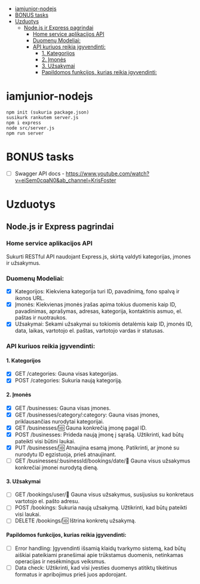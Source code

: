 - [iamjunior-nodejs](#iamjunior-nodejs)
- [BONUS tasks](#bonus-tasks)
- [Uzduotys](#uzduotys)
  - [Node.js ir Express pagrindai](#nodejs-ir-express-pagrindai)
    - [Home service aplikacijos API](#home-service-aplikacijos-api)
    - [Duomenų Modeliai:](#duomenų-modeliai)
    - [API kuriuos reikia įgyvendinti:](#api-kuriuos-reikia-įgyvendinti)
      - [1. Kategorijos](#1-kategorijos)
      - [2. Įmonės](#2-įmonės)
      - [3. Užsakymai](#3-užsakymai)
      - [Papildomos funkcijos, kurias reikia įgyvendinti:](#papildomos-funkcijos-kurias-reikia-įgyvendinti)


# iamjunior-nodejs

```
npm init (sukuria package.json)
susikurk rankutem server.js
npm i express
node src/server.js
npm run server
```

# BONUS tasks
- [ ] Swagger API docs - https://www.youtube.com/watch?v=eiSem0cqaN0&ab_channel=KrisFoster

# Uzduotys

## Node.js ir Express pagrindai

### Home service aplikacijos API

Sukurti RESTful API naudojant Express.js, skirtą valdyti kategorijas, įmones ir užsakymus.

### Duomenų Modeliai:

- [x] Kategorijos: Kiekviena kategorija turi ID, pavadinimą, fono spalvą ir ikonos URL.
- [x] Įmonės: Kiekvienas įmonės įrašas apima tokius duomenis kaip ID, pavadinimas, aprašymas, adresas, kategorija, kontaktinis asmuo, el. paštas ir nuotraukos.
- [x] Užsakymai: Sekami užsakymai su tokiomis detalėmis kaip ID, įmonės ID, data, laikas, vartotojo el. paštas, vartotojo vardas ir statusas.

### API kuriuos reikia įgyvendinti:

#### 1. Kategorijos
- [x] GET /categories: Gauna visas kategorijas.
- [x] POST /categories: Sukuria naują kategoriją.

#### 2. Įmonės
- [x] GET /businesses: Gauna visas įmones.
- [x] GET /businesses/category/:category: Gauna visas įmones, priklausančias nurodytai kategorijai.
- [x] GET /businesses/:id: Gauna konkrečią įmonę pagal ID.
- [x] POST /businesses: Prideda naują įmonę į sąrašą. Užtikrinti, kad būtų pateikti visi būtini laukai.
- [x] PUT /businesses/:id: Atnaujina esamą įmonę. Patikrinti, ar įmonė su nurodytu ID egzistuoja, prieš atnaujinant.
- [ ] GET /businesses/:businessId/bookings/date/:date: Gauna visus užsakymus konkrečiai įmonei nurodytą dieną.

#### 3. Užsakymai
- [ ] GET /bookings/user/:email: Gauna visus užsakymus, susijusius su konkretaus vartotojo el. pašto adresu.
- [ ] POST /bookings: Sukuria naują užsakymą. Užtikrinti, kad būtų pateikti visi laukai.
- [ ] DELETE /bookings/:id: Ištrina konkretų užsakymą.

#### Papildomos funkcijos, kurias reikia įgyvendinti:
- [ ] Error handling: Įgyvendinti išsamią klaidų tvarkymo sistemą, kad būtų aiškiai pateikiami pranešimai apie trūkstamus duomenis, netinkamas operacijas ir nesėkmingus veiksmus.
- [ ] Data check: Užtikrinti, kad visi įvesties duomenys atitiktų tikėtinus formatus ir apribojimus prieš juos apdorojant.